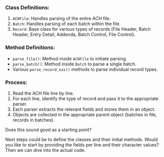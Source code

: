 ### Class Definitions:
1. `ACHFile`: Handles parsing of the entire ACH file.
2. `Batch`: Handles parsing of each batch within the file.
3. `Record`: Base class for various types of records (File Header, Batch Header, Entry Detail, Addenda, Batch Control, File Control).

### Method Definitions:
- `parse_file()`: Method inside `ACHFile` to initiate parsing.
- `parse_batch()`: Method inside `Batch` to parse a single batch.
- Various `parse_record_xxx()` methods to parse individual record types.

### Process:
1. Read the ACH file line by line.
2. For each line, identify the type of record and pass it to the appropriate parser.
3. Each parser extracts the relevant fields and stores them in an object.
4. Objects are collected in the appropriate parent object (batches in file, records in batches).

Does this sound good as a starting point?

Next steps could be to define the classes and their initial methods. Would you like to start by providing the fields per line and their character values? Then we can dive into the actual code.